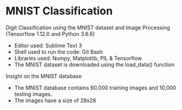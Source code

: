 # MNIST Classification
Digit Classification using the MNIST dataset and Image Processing (Tensorflow 1.12.0 and Python 3.6.6)

- Editor used: Sublime Text 3
- Shell used to run the code: Git Bash
- Libraries used: Numpy, Matplotlib, PIL & Tensorflow
- The MNIST dataset is downloaded using the load_data() function

Insight on the MNIST database 
- The MNIST database contains 60,000 training images and 10,000 testing images. 
- The images have a size of 28x28
